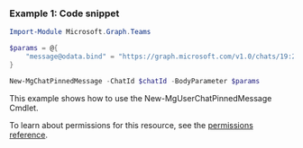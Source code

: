 ### Example 1: Code snippet

```powershellImport-Module Microsoft.Graph.Teams

$params = @{
	"message@odata.bind" = "https://graph.microsoft.com/v1.0/chats/19:2da4c29f6d7041eca70b638b43d45437@thread.v2/messages/1616964509832"
}

New-MgChatPinnedMessage -ChatId $chatId -BodyParameter $params
```
This example shows how to use the New-MgUserChatPinnedMessage Cmdlet.
To learn about permissions for this resource, see the [permissions reference](/graph/permissions-reference).

